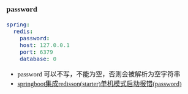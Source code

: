 <span  style="font-family: Simsun,serif; font-size: 17px; ">

### password

~~~yaml
spring:
  redis:
    password:
    host: 127.0.0.1
    port: 6379
    database: 0
~~~

- password 可以不写，不能为空，否则会被解析为空字符串
- [springboot集成redisson(starter)单机模式启动报错(password)](https://blog.csdn.net/Achinliu/article/details/107940158)

</span>